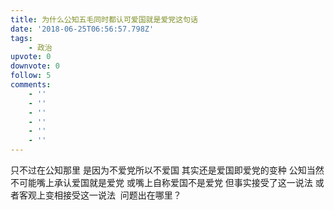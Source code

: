 ```yaml
---
title: 为什么公知五毛同时都认可爱国就是爱党这句话
date: '2018-06-25T06:56:57.798Z'
tags:
    - 政治
upvote: 0
downvote: 0
follow: 5
comments:
    - ''
    - ''
    - ''
    - ''
    - ''
    - ''
---
```


只不过在公知那里 是因为不爱党所以不爱国 其实还是爱国即爱党的变种 公知当然不可能嘴上承认爱国就是爱党 或嘴上自称爱国不是爱党 但事实接受了这一说法 或者客观上变相接受这一说法  问题出在哪里？
